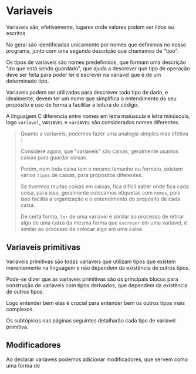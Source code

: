 # Variaveis
Variaveis são, efetivamente, lugares onde valores podem ser lidos ou escritos. 

No geral são identificadas unicamente por nomes que definimos no nosso programa, junto com uma segunda descrição que chamamos de "tipo".

Os tipos de variaveis são nomes predefinidos, que formam uma descrição "do que está sendo guardado", que ajuda a descrever que tipo de operação deve ser feita para poder ler e escrever na variavel que é de um determinado tipo.

Variaveis podem ser utilizadas para descrever todo tipo de dado, e idealmente, devem ter um nome que simplifica o entendimento do seu propósito e uso de forma a facilitar a leitura do código.

A linguagem C diferencia entre nomes em letra maiúscula e letra minúscula, logo `variavel`, `VARIAVEL` e `varIAVEL` são considerados nomes diferentes.

> Quanto a variaveis, podemos fazer uma analogia simples mas efetiva :
>
> Considere agora, que "variaveis" são caixas, geralmente usamos caixas para guardar coisas.
>
> Porém, nem toda caixa tem o mesmo tamanho ou formato, existem vários `tipos` de caixas, para propósitos
> diferentes.
> 
> Se tivermos muitas coisas em caixas, fica difícil saber onde fica cada coisa, para isso, geralmente colocamos
> etiquetas com `nomes`, pois isso facilita a organização e o entendimento do propósito de cada caixa.
>
> De certa forma, `ler` de uma variavel é similar ao processo de retirar algo de uma caixa
> da mesma forma que `escrever` em uma variavel, é similar ao processo de colocar algo em
> uma caixa.

## Variaveis primitivas
Variaveis primitivas são todas variaveis que utilizam tipos que existem inerentemente na linguagem e não dependem da existência de outros tipos.

Pode-se dizer que as variaveis primitivas são os principais blocos para construção de variaveis com tipos derivados, que dependem da existência de outros tipos.

Logo entender bem elas é crucial para entender bem os outros tipos mais complexos.

Os subtópicos nas páginas seguintes detalharão cada tipo de variavel primitiva.

## Modificadores
Ao declarar variaveis podemos adicionar modificadores, que servem como uma forma de  

